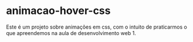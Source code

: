 # animacao-hover-css
Este é um projeto sobre animações em css, com o intuito de praticarmos o que apreendemos na aula de desenvolvimento web 1.
